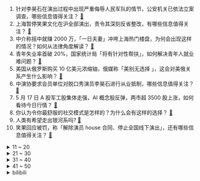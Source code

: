 1. 针对李昊石在演出过程中出现严重侮辱人民军队的情节，公安机关已依法立案调查，哪些信息值得关注？ [:link:](https://www.zhihu.com/question/601556809)
2. 上海暂停笑果文化在沪全部演出，责令其深刻反省整改，有哪些信息值得关注？ [:link:](https://www.zhihu.com/question/601503908)
3. 中介称摇中就赚 2000 万，「一日夫妻」冲垮上海热门楼盘，为何会出现这样的情况？如何从法律角度解读？ [:link:](https://www.zhihu.com/question/601479415)
4. 青年失业率首破 20%，国家统计局「将有针对性帮扶」，如何解决青年人就业难问题？ [:link:](https://www.zhihu.com/question/601290323)
5. 美国从俄罗斯购买 10 亿美元浓缩铀，俄媒称「美别无选择 」，这会对美俄关系产生什么影响？ [:link:](https://www.zhihu.com/question/601071574)
6. 中演协要求会员单位对脱口秀演员李昊石进行从业抵制，哪些信息值得关注？ [:link:](https://www.zhihu.com/question/601542640)
7. 5 月 17 日 A 股军工股集体走强，AI 概念股反弹，两市超 3500 股上涨，如何看待今日行情？ [:link:](https://www.zhihu.com/question/601436985)
8. 你认为令你最舒服的社交模式是怎样的？为什么会有这样的选择？ [:link:](https://www.zhihu.com/question/600490573)
9. 人类有希望走出银河系吗? [:link:](https://www.zhihu.com/question/517090467)
10. 笑果回应被罚，称「解除演员 house 合同、停止全国线下演出」，还有哪些信息值得关注？ [:link:](https://www.zhihu.com/question/601462142)
<details>
<summary>11 ~ 20</summary>

11. 在 520 为女朋友选择手机作为礼物时，需要考虑哪些功能？ [:link:](https://www.zhihu.com/question/601456303)
12. 印尼登巴萨警方通报「中国游客巴厘岛遇害事件」，男方将女方杀害后自杀，哪些信息值得关注？ [:link:](https://www.zhihu.com/question/601479829)
13. 北京市文旅局依法查处「笑果脱口秀」涉案公司及个人，罚没 1467.9 万元，该事件具有哪些警示意义？ [:link:](https://www.zhihu.com/question/601459372)
14. 5 月 17 日在岸、离岸人民币对美元汇率双双跌破「7」关口，如何解读？后续走势或将如何？ [:link:](https://www.zhihu.com/question/601478557)
15. 《崩坏：星穹铁道》仙州罗浮角色「景元」实装，从不同角度有哪些分析或评价？ [:link:](https://www.zhihu.com/question/601469094)
16. 狗头萝莉出摊卖煎饼大家怎么看? [:link:](https://www.zhihu.com/question/600293513)
17. 有「择偶峰值」这一说么？我需要在「黄金择偶期」里把精力重心转移到「亲密关系」上吗？ [:link:](https://www.zhihu.com/question/599383053)
18. 国米主席张康阳发文庆祝进欧冠决赛，「无古人，或无来者。逆境前行，会欧洲之巅」，如何评价他的言论？ [:link:](https://www.zhihu.com/question/601466771)
19. 你在现实的旅行中，有曾体验过「旷野之息」吗？ [:link:](https://www.zhihu.com/question/599400275)
20. 可以推荐一本治愈人心的书吗？ [:link:](https://www.zhihu.com/question/601269815)
</details>
<details>
<summary>21 ~ 30</summary>

21. 为什么感觉社交活动、方式日渐丰富的时代，我们反而失去了与人交往、爱人的能力呢？ [:link:](https://www.zhihu.com/question/599385519)
22. 古代人想丢垃圾但没垃圾桶怎么办？他们是如何处理垃圾的？ [:link:](https://www.zhihu.com/question/600851587)
23. 如何看待公益物资追踪系统对外开放，公益项目全链路可追踪，对提升捐助物资管理效率有哪些帮助？ [:link:](https://www.zhihu.com/question/601437339)
24. 光子在被反射后是否会有动能的损耗？为什么？ [:link:](https://www.zhihu.com/question/509589474)
25. 90 后夫妻抛弃共 5 万的月收入，选择回乡种地，被乡亲议论「混不下去」、白上大学，如何看待这种压力？ [:link:](https://www.zhihu.com/question/601373198)
26. 我们应该在恋爱中全身投入吗，为什么感觉全身心投入越来越不被支持？ [:link:](https://www.zhihu.com/question/599210296)
27. 如果铜元素免费无限量供应，世界会有什么好玩的变化？ [:link:](https://www.zhihu.com/question/599986394)
28. 如果你知道了公司要辞退你，同事也知道，你还能呆下去吗？ [:link:](https://www.zhihu.com/question/591492739)
29. 男人戴机械表好还是智能手表好？ [:link:](https://www.zhihu.com/question/585366385)
30. 在职场，如何才能更快的让自己升职加薪？ [:link:](https://www.zhihu.com/question/267089247)
</details>
<details>
<summary>31 ~ 40</summary>

31. 如何看待荣耀官宣5月29日发布90系列手机？预计会有哪些升级？ [:link:](https://www.zhihu.com/question/601439801)
32. Ruler 为什么能打不过 Uzi？ [:link:](https://www.zhihu.com/question/601047236)
33. 多地出台政策治理「老头乐」，如何看待此事？老年人出行需求与交通安全如何平衡？ [:link:](https://www.zhihu.com/question/601435553)
34. 你是否有社交卡顿、断亲、回避关系等问题？有哪些故事分享？ [:link:](https://www.zhihu.com/question/600490565)
35. 梅西下家未定，你觉得梅西未来几年的职业生涯如何规划会更有利？ [:link:](https://www.zhihu.com/question/601359002)
36. 婴儿的奶瓶餐具可以用生水洗了自然晾干吗？ [:link:](https://www.zhihu.com/question/443515664)
37. 手机电池只有一年的质保时间是否真的符合当下主流的用机需求? [:link:](https://www.zhihu.com/question/601473537)
38. 马上 520 了，想送女朋友一个首饰，应该怎么选？ [:link:](https://www.zhihu.com/question/599194554)
39. 心理非常着急但是没有行动力的人是天生懒惰吗？ [:link:](https://www.zhihu.com/question/483244051)
40. 国民党初选结果揭晓，侯友宜获征召出战 2024 ，郭台铭发文恭喜称他是党内最好人选，哪些信息值得关注？ [:link:](https://www.zhihu.com/question/601436538)
</details>
<details>
<summary>41 ~ 50</summary>

41. 科研过程中如何得到心理上的正反馈？ [:link:](https://www.zhihu.com/question/525142570)
42. 为什么CBA中的辽宁本钢队，对于辽宁来说，甚至是东三省来说都有着特殊的意义？ [:link:](https://www.zhihu.com/question/600902319)
43. 有什么平时不舍得买，趁618折扣必入的家用电器推荐吗？ [:link:](https://www.zhihu.com/question/600015442)
44. 国产安全座椅哪个最好？ [:link:](https://www.zhihu.com/question/476290040)
45. 如何看待 2023 年 5 月 17 日 A 股市场？ [:link:](https://www.zhihu.com/question/601343134)
46. 南京限购政策进一步放松，单身人士可在产业聚集区多买一套房，对此你怎么看？这一举措透露了哪些信息？ [:link:](https://www.zhihu.com/question/601243156)
47. 你准备怎么度过这个520？ [:link:](https://www.zhihu.com/question/601454275)
48. 你认为阿森纳赛季末崩盘的原因是什么？ [:link:](https://www.zhihu.com/question/601020882)
49. 对于搭载 13 代酷睿的全新一代轻薄本，你在实际使用中有感受到哪些体验提升？ [:link:](https://www.zhihu.com/question/601350167)
50. 孩子第一次跟老师去春游，需要准备哪些东西，比如食物、野餐垫之类的，有推荐的吗？ [:link:](https://www.zhihu.com/question/600224910)
</details><details>
<summary>bilibili</summary>

</details>